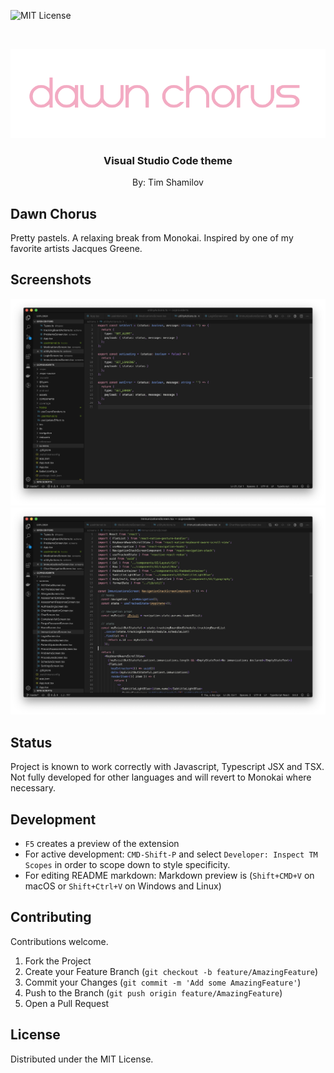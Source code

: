 <!-- PROJECT SHIELDS -->
<!--
*** I'm using markdown "reference style" links for readability.
*** Reference links are enclosed in brackets [ ] instead of parentheses ( ).
*** See the bottom of this document for the declaration of the reference variables
*** for contributors-url, forks-url, etc. This is an optional, concise syntax you may use.
*** https://www.markdownguide.org/basic-syntax/#reference-style-links
-->

![MIT License][license-shield]

<!-- PROJECT LOGO -->
<br />
<p align="center">
  <a href="#">
    <img src="https://raw.githubusercontent.com/shamilovtim/dawnchorus/master/images/logo.png" alt="Logo">
  </a>

  <h3 align="center">Visual Studio Code theme</h3>
  <p align="center">
    By: Tim Shamilov
</p>

## Dawn Chorus

Pretty pastels. A relaxing break from Monokai. Inspired by one of my favorite artists Jacques Greene.

<!-- ABOUT THE PROJECT -->

## Screenshots

![Product Name Screen Shot][product-screenshot]
![Product Name Screen Shot][product-screenshot2]

## Status

Project is known to work correctly with Javascript, Typescript JSX and TSX. Not fully developed for other languages and will revert to Monokai where necessary.

## Development

- `F5` creates a preview of the extension
- For active development: `CMD-Shift-P` and select `Developer: Inspect TM Scopes` in order to scope down to style specificity.
- For editing README markdown: Markdown preview is (`Shift+CMD+V` on macOS or `Shift+Ctrl+V` on Windows and Linux)

<!-- CONTRIBUTING -->

## Contributing

Contributions welcome.

1. Fork the Project
2. Create your Feature Branch (`git checkout -b feature/AmazingFeature`)
3. Commit your Changes (`git commit -m 'Add some AmazingFeature'`)
4. Push to the Branch (`git push origin feature/AmazingFeature`)
5. Open a Pull Request

<!-- LICENSE -->

## License

Distributed under the MIT License.

<!-- MARKDOWN LINKS & IMAGES -->
<!-- https://www.markdownguide.org/basic-syntax/#reference-style-links -->

[license-shield]: https://img.shields.io/github/license/othneildrew/Best-README-Template.svg?style=flat-square
[product-screenshot]: https://raw.githubusercontent.com/shamilovtim/dawnchorus/master/images/screenshot1.png
[product-screenshot2]: https://raw.githubusercontent.com/shamilovtim/dawnchorus/master/images/screenshot2.png
